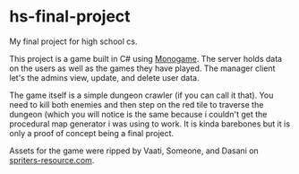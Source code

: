 # hs-final-project
My final project for high school cs.


This project is a game built in C# using [Monogame](https://github.com/MonoGame/MonoGame).
The server holds data on the users as well as the games they have played. The manager client let's the admins view, update, and delete user data. 

The game itself is a simple dungeon crawler (if you can call it that). You need to kill both enemies and then step on the red tile to traverse the dungeon (which you will notice is the same because i couldn't get the procedural map generator i was using to work. It is kinda barebones but it is only a proof of concept being a final project.

Assets for the game were ripped by Vaati, Someone, and Dasani on [spriters-resource.com](https://www.spriters-resource.com).
